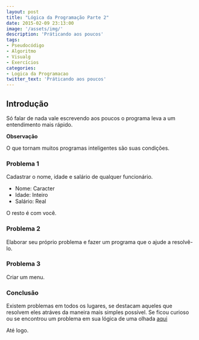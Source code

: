```yaml
---
layout: post
title: "Lógica da Programação Parte 2"
date: 2015-02-09 23:13:00
image: '/assets/img/'
description: 'Práticando aos poucos'
tags:
- Pseudocódigo
- Algoritmo
- Visualg
- Exercícios
categories:
- Logica da Programacao
twitter_text: 'Práticando aos poucos'
---
```


## Introdução

Só falar de nada vale escrevendo aos poucos o programa leva a um entendimento mais rápido.


**Observação**

O que tornam muitos programas inteligentes são suas condições.

### Problema 1

Cadastrar o nome, idade e salário de qualquer funcionário.

* Nome: Caracter
* Idade: Inteiro
* Salário: Real

O resto é com você.

### Problema 2

Elaborar seu próprio problema e fazer um programa que o ajude a resolvê-lo.

### Problema 3

Criar um menu.


### Conclusão

Existem problemas em todos os lugares, se destacam aqueles que resolvem eles atráves da maneira mais
simples possível.
Se ficou curioso ou se encontrou um problema em sua lógica de uma olhada [aqui](#/)

Até logo.



